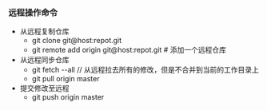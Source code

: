 ### 远程操作命令
* 从远程复制仓库
     * git clone git@host:repot.git
     * git remote add origin git@host:repot.git # 添加一个远程仓库
* 从远程同步仓库
	* git fetch --all // 从远程拉去所有的修改，但是不合并到当前的工作目录上
    * git pull origin master
* 提交修改至远程
     * git push origin master
